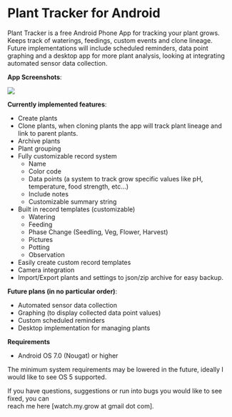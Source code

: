 # Plant Tracker for Android
Plant Tracker is a free Android Phone App for tracking your plant grows. Keeps track of waterings, feedings, custom events and clone lineage. Future implementations will include scheduled reminders, data point graphing and a desktop app for more plant analysis, looking at integrating automated sensor data collection.

__App Screenshots__:

<img src="https://github.com/nonsensicalthinking/planttracker/blob/master/screenshots/shot1.png" />

__Currently implemented features__:
* Create plants
* Clone plants, when cloning plants the app will track plant lineage and link to parent plants.
* Archive plants
* Plant grouping
* Fully customizable record system
    * Name
    * Color code
    * Data points (a system to track grow specific values like pH, temperature, food strength, etc...)
    * Include notes
    * Customizable summary string
* Built in record templates (customizable)
    * Watering
    * Feeding
    * Phase Change (Seedling, Veg, Flower, Harvest)
    * Pictures
    * Potting
    * Observation
* Easily create custom record templates
* Camera integration
* Import/Export plants and settings to json/zip archive for easy backup.

__Future plans (in no particular order)__:
* Automated sensor data collection
* Graphing (to display collected data point values)
* Custom scheduled reminders
* Desktop implementation for managing plants

__Requirements__
* Android OS 7.0 (Nougat) or higher

The minimum system requirements may be lowered in the future, ideally I would like to see OS 5 supported.

If you have questions, suggestions or run into bugs you would like to see fixed, you can</br> 
reach me here [watch.my.grow at gmail dot com].

